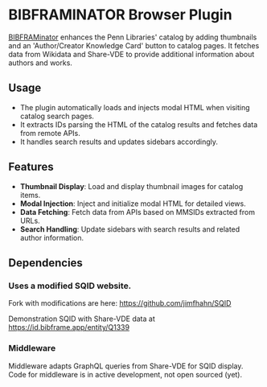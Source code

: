 # BIBFRAMINATOR Browser Plugin

[BIBFRAMinator](https://addons.mozilla.org/en-US/firefox/addon/bibframinator/) enhances the Penn Libraries' catalog by adding thumbnails and an 'Author/Creator Knowledge Card' button to catalog pages. It fetches data from Wikidata and Share-VDE to provide additional information about authors and works.

## Usage

- The plugin automatically loads and injects modal HTML when visiting catalog search pages.
- It extracts IDs parsing the HTML of the catalog results and fetches data from remote APIs.
- It handles search results and updates sidebars accordingly.

## Features

- **Thumbnail Display**: Load and display thumbnail images for catalog items.
- **Modal Injection**: Inject and initialize modal HTML for detailed views.
- **Data Fetching**: Fetch data from APIs based on MMSIDs extracted from URLs.
- **Search Handling**: Update sidebars with search results and related author information.

## Dependencies

### Uses a modified SQID website. 
Fork with modifications are here: https://github.com/jimfhahn/SQID

Demonstration SQID with Share-VDE data at https://id.bibframe.app/entity/Q1339 

### Middleware 
Middleware adapts GraphQL queries from Share-VDE for SQID display. Code for middleware is in active development, not open sourced (yet).